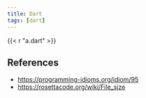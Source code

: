 ```yaml
---
title: Dart
tags: [dart]
---
```


{{< r "a.dart" >}}

## References

- <https://programming-idioms.org/idiom/95>
- <https://rosettacode.org/wiki/File_size>

